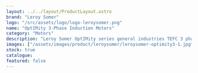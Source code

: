 ```yaml
---
layout: ../../layout/ProductLayout.astro
brand: "Leroy Somer"
logo: "/src/assets/logo/logo-leroysomer.png"
name: "OptIMity 3-Phase Induction Motors"
category: "Motors"
description: "Leroy Somer OptIMity series general industries TEFC 3 phase asynchronous motors with efficiency level IE2&IE3. These motors have been designed to incorporate the latest IEC and European standards, and can satisfy most of industry's demands."
images: ["/assets/images/product/leroysomer/leroysomer-optimity3-1.jpg"]
stock: true
catalogue:
featured: false
---
```


